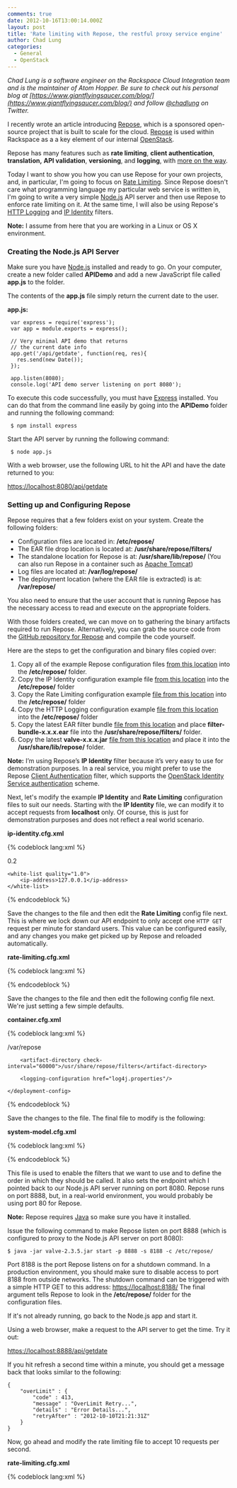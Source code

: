 ```yaml
---
comments: true
date: 2012-10-16T13:00:14.000Z
layout: post
title: 'Rate limiting with Repose, the restful proxy service engine'
author: Chad Lung
categories:
  - General
  - OpenStack
---
```


_Chad Lung is a software engineer on the Rackspace Cloud Integration team and
is the maintainer of Atom Hopper. Be sure to check out his personal blog at
[https://www.giantflyingsaucer.com/blog/](https://www.giantflyingsaucer.com/blog/)
and follow [@chadlung](https://twitter.com/chadlung) on Twitter._

I recently wrote an article introducing
[Repose](https://www.rackspace.com/blog/introducing-repose-the-restful-proxy-service-engine/),
which is a sponsored open-source project that is built to scale for the cloud.
[Repose](https://openrepose.org) is used within Rackspace as a a key element of
our internal [OpenStack](https://openstack.org).

<!-- more -->

Repose has many features such as **rate limiting**, **client authentication**,
**translation,** **API validation**, **versioning**, and **logging**, with
[more on the way](https://wiki.openrepose.org/display/REPOSE/_The+REstful+PrOxy+Service+Engine%3A+Introduction).

Today I want to show you how you can use Repose for your own projects, and, in
particular, I'm going to focus on [Rate Limiting](https://wiki.openrepose.org/display/REPOSE/Rate+Limiting+Filter).
Since Repose doesn't care what programming language my particular web service is
written in, I'm going to write a very simple [Node.js](https://nodejs.org) API
server and then use Repose to enforce rate limiting on it. At the same time, I
will also be using Repose's [HTTP Logging](https://wiki.openrepose.org/display/REPOSE/HTTP+Logging+Filter)
and [IP Identity](https://wiki.openrepose.org/display/REPOSE/IP+Identity) filters.

**Note:** I assume from here that you are working in a Linux or OS X environment.


### Creating the Node.js API Server

Make sure you have [Node.js](https://nodejs.org) installed and ready to go. On
your computer, create a new folder called **APIDemo** and add a new JavaScript
file called **app.js** to the folder.

The contents of the **app.js** file simply return the current date to the user.

**app.js:**

	 var express = require('express');
	 var app = module.exports = express();

	 // Very minimal API demo that returns
	 // the current date info
	 app.get('/api/getdate', function(req, res){
	   res.send(new Date());
	 });

	 app.listen(8080);
	 console.log('API demo server listening on port 8080');

To execute this code successfully, you must have [Express](https://expressjs.com/)
installed. You can do that from the command line easily by going into the **APIDemo**
folder and running the following command:

	 $ npm install express

Start the API server by running the following command:

	 $ node app.js

With a web browser, use the following URL to hit the API and have the date
returned to you:

[https://localhost:8080/api/getdate](https://localhost:8080/api/getdate)

### Setting up and Configuring Repose

Repose requires that a few folders exist on your system. Create the following folders:

* Configuration files are located in: **/etc/repose/**
* The EAR file drop location is located at: **/usr/share/repose/filters/**
* The standalone location for Repose is at: **/usr/share/lib/repose/** (You can also run Repose in a container such as [Apache Tomcat](https://tomcat.apache.org/))
* Log files are located at: **/var/log/repose/**
* The deployment location (where the EAR file is extracted) is at: **/var/repose/**

You also need to ensure that the user account that is running Repose has the
necessary access to read and execute on the appropriate folders.

With those folders created, we can move on to gathering the binary artifacts
required to run Repose. Alternatively, you can grab the source code from the
[GitHub repository for Repose](https://github.com/rackerlabs/repose) and compile
the code yourself.

Here are the steps to get the configuration and binary files copied over:

1. Copy all of the example Repose configuration files [from this location](https://github.com/rackerlabs/repose/tree/master/project-set/core/core-lib/src/main/resources/META-INF/schema/examples) into the **/etc/repose/** folder.
2. Copy the IP Identity configuration example file [from this location](https://github.com/rackerlabs/repose/blob/master/project-set/components/client-ip-identity/src/main/resources/META-INF/schema/examples/ip-identity.cfg.xml) into the **/etc/repose/** folder
3. Copy the Rate Limiting configuration example [file from this location](https://github.com/rackerlabs/repose/blob/master/project-set/components/rate-limiting/src/main/resources/META-INF/schema/examples/rate-limiting.cfg.xml) into the **/etc/repose/** folder
4. Copy the HTTP Logging configuration example [file from this location](https://github.com/rackerlabs/repose/blob/master/project-set/components/http-logging/src/main/resources/META-INF/schema/examples/http-logging.cfg.xml) into the **/etc/repose/** folder
5. Copy the latest EAR filter bundle [file from this location](https://maven.research.rackspacecloud.com/content/repositories/releases/com/rackspace/papi/components/filter-bundle/) and place **filter-bundle-x.x.x.ear** file into the **/usr/share/repose/filters/** folder.
6. Copy the latest **valve-x.x.x.jar** [file from this location](https://maven.research.rackspacecloud.com/content/repositories/releases/com/rackspace/papi/core/valve/) and place it into the **/usr/share/lib/repose/** folder.

**Note:** I’m using Repose’s **IP Identity** filter because it’s very easy to
use for demonstration purposes. In a real service, you might prefer to use the
Repose [Client Authentication](https://wiki.openrepose.org/display/REPOSE/OpenStack+Identity+Service)
filter, which supports the
[OpenStack Identity Service authentication](https://wiki.openstack.org/PluggableIdentityAuthenticationHandlers) scheme.

Next, let's modify the example **IP Identity** and **Rate Limiting** configuration
files to suit our needs. Starting with the **IP Identity** file, we can modify
it to accept requests from **localhost** only. Of course, this is just for
demonstration purposes and does not reflect a real world scenario.

**ip-identity.cfg.xml**

{% codeblock lang:xml %}
<?xml version="1.0" encoding="UTF-8"?>

<ip-identity  xmlns:xsi='https://www.w3.org/2001/XMLSchema-instance'
   xmlns='https://docs.api.rackspacecloud.com/repose/ip-identity/v1.0'
   xsi:schemaLocation='https://docs.api.rackspacecloud.com/repose/ip-identity/v1.0'>

   <quality>0.2</quality>

    <white-list quality="1.0">
        <ip-address>127.0.0.1</ip-address>
    </white-list>

</ip-identity>{% endcodeblock %}

Save the changes to the file and then edit the **Rate Limiting** config file next.
This is where we lock down our API endpoint to only accept one `HTTP GET` request
per minute for standard users. This value can be configured easily, and any
changes you make get picked up by Repose and reloaded automatically.

**rate-limiting.cfg.xml**

{% codeblock lang:xml %}
<?xml version="1.0" encoding="UTF-8"?>

<rate-limiting delegation="false" xmlns="https://docs.rackspacecloud.com/repose/rate-limiting/v1.0">
    <!--
        Defining a limit group.

        The following headers can be found in the class
        com.rackspace.cloud.powerapi.http.PowerApiHeader in the Power API
        Filterlet library, maven group id com.rackspace.cloud.powerapi, artifact
        id filterlet.

        Groups are matched on the HTTP header: X-PP-Groups
        User information is matched on the HTTP header: X-PP-User
    -->
    <limit-group id="standard-ip-limits" groups="IP_Standard">
        <limit uri="/*" uri-regex="/(.*)" http-methods="GET" unit="MINUTE" value="1" />
    </limit-group>

    <limit-group id="standard-ip-limits-superuser" groups="IP_Super">
        <limit uri="/*" uri-regex="/(.*)" http-methods="GET" unit="SECOND" value="5" />
    </limit-group>
</rate-limiting>{% endcodeblock %}

Save the changes to the file and then edit the following config file next.

**http-logging.cfg.xml**

{% codeblock lang:xml %}<?xml version="1.0" encoding="UTF-8"?>

<http-logging xmlns="https://docs.rackspacecloud.com/repose/http-logging/v1.0">
    <!-- The id attribute is to help the user easily identify the log -->
    <!-- The format includes what will be logged.  The arguments with % are a subset of the apache mod_log_config
         found at https://httpd.apache.org/docs/2.2/mod/mod_log_config.html#formats -->
    <http-log id="my-special-log" format="Response Code Modifiers=%200,201U\tModifier Negation=%!401a\tRemote IP=%a\tLocal IP=%A\tResponse Size(bytes)=%b\tRemote Host=%h\tRequest Method=%m\tServer Port=%p\tQuery String=%q\tTime Request Received=%t\tStatus=%s\tRemote User=%u\tURL Path Requested=%U\n">
        <targets>
            <!-- The actual log file -->
            <file location="/var/log/repose/repose.log"/>
        </targets>
    </http-log>
</http-logging>{% endcodeblock %}

Save the changes to the file and then edit the following config file next.
We're just setting a few simple defaults.

**container.cfg.xml**

{% codeblock lang:xml %}<?xml version="1.0" encoding="UTF-8"?>

<repose-container xmlns='https://docs.rackspacecloud.com/repose/container/v2.0'>
    <deployment-config http-port="8888" connection-timeout="30000" read-timeout="30000">
        <deployment-directory auto-clean="false">/var/repose</deployment-directory>

        <artifact-directory check-interval="60000">/usr/share/repose/filters</artifact-directory>

        <logging-configuration href="log4j.properties"/>

    </deployment-config>
</repose-container>{% endcodeblock %}

Save the changes to the file. The final file to modify is the following:

**system-model.cfg.xml**

{% codeblock lang:xml %}<?xml version="1.0" encoding="UTF-8"?>

<system-model xmlns="https://docs.rackspacecloud.com/repose/system-model/v2.0">
  <repose-cluster id="repose">
    <nodes>
      <node id="node1" hostname="localhost" http-port="8888"/>
    </nodes>
    <filters>
      <!--
      <filter name="header-id-mapping" />
      -->
      <filter name="ip-identity" />
      <filter name="rate-limiting" />
      <filter name="http-logging" />
      <filter name="default-router"/>
    </filters>
    <destinations>
      <endpoint id="openrepose" protocol="http" hostname="localhost" root-path="/" port="8080" default="true"/>
    </destinations>
  </repose-cluster>
</system-model>{% endcodeblock %}

This file is used to enable the filters that we want to use and to define the
order in which they should be called. It also sets the endpoint which I pointed
back to our Node.js API server running on port 8080. Repose runs on port 8888,
but, in a real-world environment, you would probably be using port 80 for Repose.

**Note:** Repose requires [Java](https://www.oracle.com/technetwork/java/index.html) so make sure you have it installed.

Issue the following command to make Repose listen on port 8888 (which is
configured to proxy to the Node.js API server on port 8080):

    $ java -jar valve-2.3.5.jar start -p 8888 -s 8188 -c /etc/repose/


Port 8188 is the port Repose listens on for a shutdown command. In a production
environment, you should make sure to disable access to port 8188 from outside
networks. The shutdown command can be triggered with a simple HTTP GET to this
address: [https://localhost:8188/](https://localhost:8188/) The final argument
tells Repose to look in the **/etc/repose/** folder for the configuration files.

If it's not already running, go back to the Node.js app and start it.

Using a web browser, make a request to the API server to get the time. Try it out:

[https://localhost:8888/api/getdate](https://localhost:8888/api/getdate)

If you hit refresh a second time within a minute, you should get a message back
that looks similar to the following:

    {
        "overLimit" : {
            "code" : 413,
            "message" : "OverLimit Retry...",
            "details" : "Error Details...",
    	    "retryAfter" : "2012-10-10T21:21:31Z"
        }
    }

Now, go ahead and modify the rate limiting file to accept 10 requests per second.

**rate-limiting.cfg.xml**

{% codeblock lang:xml %}<?xml version="1.0" encoding="UTF-8"?>

<rate-limiting delegation="false" xmlns="https://docs.rackspacecloud.com/repose/rate-limiting/v1.0">
    <!--
        Defining a limit group.

        The following headers can be found in the class
        com.rackspace.cloud.powerapi.http.PowerApiHeader in the Power API
        Filterlet library, maven group id com.rackspace.cloud.powerapi, artifact
        id filterlet.

        Groups are matched on the HTTP header: X-PP-Groups
        User information is matched on the HTTP header: X-PP-User
    -->
    <limit-group id="standard-ip-limits" groups="IP_Standard">
        <limit uri="/*" uri-regex="/(.*)" http-methods="GET" unit="SECOND" value="10" />
    </limit-group>

    <limit-group id="standard-ip-limits-superuser" groups="IP_Super">
        <limit uri="/*" uri-regex="/(.*)" http-methods="GET" unit="SECOND" value="5" />
    </limit-group>
</rate-limiting>{% endcodeblock %}

You should be able to hit the API 10 times per second now.

When you are finished with your experiment, shut Repose down by hitting the
following URL:

[https://localhost:8188/](https://localhost:8188/)

Rate limiting is only one small piece of what Repose can do. To learn more about
Repose, the [Open Repose](https://openrepose.org/) website is your starting point
providing links to the [source code](https://github.com/rackerlabs/repose) in
GitHub. This is also the right place to find our
[documentation](https://openrepose.org/documentation.html), including a
[FAQ](https://wiki.openrepose.org/display/REPOSE/FAQ) and
[wiki](https://wiki.openrepose.org/display/REPOSE/Home. The wiki has the most
current information. If you have ideas about how Repose can grow to suit your
needs, you are welcome to
[contribute back](https://wiki.openrepose.org/display/REPOSE/Contributing+to+the+Repose+Project)
to this project.

Repose is available as open source under the [Apache License version 2.0](https://www.apache.org/licenses/LICENSE-2.0.html).
